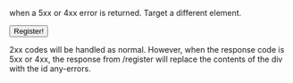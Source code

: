 when a 5xx or 4xx error is returned. Target a different element.

<div hx-ext="response-targets">
    <div id="response-div"></div>
    <button hx-post="/register"
            hx-target="#response-div"
            hx-target-error="#any-errors">
        Register!
    </button>
    <div id="any-errors"></div>
</div>

2xx codes will be handled as normal. However, when the response code is 5xx or 4xx, the response from /register will replace the contents of the div with the id any-errors.
